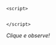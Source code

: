 <!DOCTYPE html>
<html>
<head>
	<link href="https://fonts.googleapis.com/css?family=Satisfy" rel="stylesheet">
	<link rel="stylesheet" href="botao.css">
	<meta charset="UTF-8">
	
	<script>
	
		
	</script>
	
</head>

<body>

<dfn data-info="Se isto está aparecendo, então o código está funcionando como eu gostaria!">Clique e observe!</dfn>

</body>

</html>
